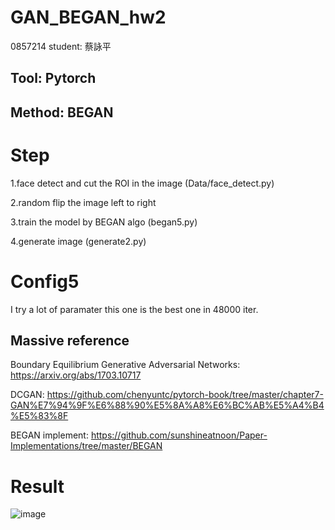 # GAN_BEGAN_hw2
0857214 student: 蔡詠平


## Tool: Pytorch
## Method: BEGAN

# Step
1.face detect and cut the ROI in the image (Data/face_detect.py)

2.random flip the image left to right

3.train the model by BEGAN algo (began5.py)

4.generate image (generate2.py)

# Config5
I try a lot of paramater this one is the best one in 48000 iter.

## Massive reference
Boundary Equilibrium Generative Adversarial Networks: https://arxiv.org/abs/1703.10717

DCGAN: https://github.com/chenyuntc/pytorch-book/tree/master/chapter7-GAN%E7%94%9F%E6%88%90%E5%8A%A8%E6%BC%AB%E5%A4%B4%E5%83%8F

BEGAN implement: https://github.com/sunshineatnoon/Paper-Implementations/tree/master/BEGAN

# Result
![image](https://github.com/vbnmzxc9513/GAN_BEGAN_hw2/blob/master/500_image.png)
